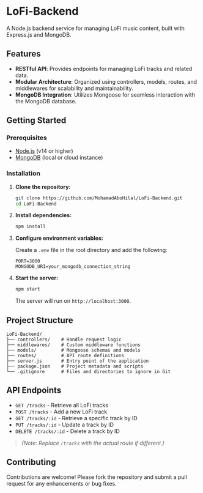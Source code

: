 # LoFi-Backend

A Node.js backend service for managing LoFi music content, built with Express.js and MongoDB.

## Features

- **RESTful API**: Provides endpoints for managing LoFi tracks and related data.
- **Modular Architecture**: Organized using controllers, models, routes, and middlewares for scalability and maintainability.
- **MongoDB Integration**: Utilizes Mongoose for seamless interaction with the MongoDB database.

## Getting Started

### Prerequisites

- [Node.js](https://nodejs.org/) (v14 or higher)
- [MongoDB](https://www.mongodb.com/) (local or cloud instance)

### Installation

1. **Clone the repository:**

   ```bash
   git clone https://github.com/MohamadAboHilal/LoFi-Backend.git
   cd LoFi-Backend
   ```

2. **Install dependencies:**

   ```bash
   npm install
   ```

3. **Configure environment variables:**

   Create a `.env` file in the root directory and add the following:

   ```env
   PORT=3000
   MONGODB_URI=your_mongodb_connection_string
   ```

4. **Start the server:**

   ```bash
   npm start
   ```

   The server will run on `http://localhost:3000`.

## Project Structure

```
LoFi-Backend/
├── controllers/    # Handle request logic
├── middlewares/    # Custom middleware functions
├── models/         # Mongoose schemas and models
├── routes/         # API route definitions
├── server.js       # Entry point of the application
├── package.json    # Project metadata and scripts
└── .gitignore      # Files and directories to ignore in Git
```

## API Endpoints

- `GET /tracks` - Retrieve all LoFi tracks
- `POST /tracks` - Add a new LoFi track
- `GET /tracks/:id` - Retrieve a specific track by ID
- `PUT /tracks/:id` - Update a track by ID
- `DELETE /tracks/:id` - Delete a track by ID

> *(Note: Replace `/tracks` with the actual route if different.)*

## Contributing

Contributions are welcome! Please fork the repository and submit a pull request for any enhancements or bug fixes.
